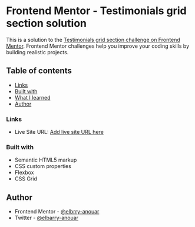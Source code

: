 ﻿# Frontend Mentor - Testimonials grid section solution

This is a solution to the [Testimonials grid section challenge on Frontend Mentor](https://www.frontendmentor.io/challenges/testimonials-grid-section-Nnw6J7Un7). Frontend Mentor challenges help you improve your coding skills by building realistic projects. 

## Table of contents

  - [Links](#links)
  - [Built with](#built-with)
  - [What I learned](#what-i-learned)
  - [Author](#author)


### Links

- Live Site URL: [Add live site URL here](https://testimonials45.netlify.app/)

### Built with

- Semantic HTML5 markup
- CSS custom properties
- Flexbox
- CSS Grid


## Author

- Frontend Mentor - [@elbrry-anouar](https://www.frontendmentor.io/profile/anwar-elbarry)
- Twitter - [@elbarry-anouar](https://x.com/elbarryAnwar)
